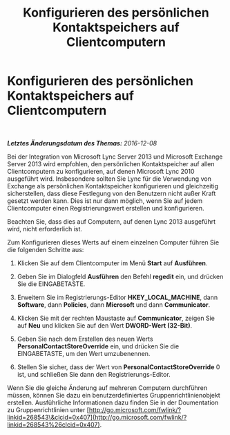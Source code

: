 ﻿---
title: Konfigurieren des persönlichen Kontaktspeichers auf Clientcomputern
TOCTitle: Konfigurieren des persönlichen Kontaktspeichers auf Clientcomputern
ms:assetid: ec69a6cb-07f2-4057-9544-55035f83eeae
ms:mtpsurl: https://technet.microsoft.com/de-de/library/JJ721922(v=OCS.15)
ms:contentKeyID: 49890997
ms.date: 12/10/2016
mtps_version: v=OCS.15
ms.translationtype: HT
---

# Konfigurieren des persönlichen Kontaktspeichers auf Clientcomputern

 

_**Letztes Änderungsdatum des Themas:** 2016-12-08_

Bei der Integration von Microsoft Lync Server 2013 und Microsoft Exchange Server 2013 wird empfohlen, den persönlichen Kontaktspeicher auf allen Clientcomputern zu konfigurieren, auf denen Microsoft Lync 2010 ausgeführt wird. Insbesondere sollten Sie Lync für die Verwendung von Exchange als persönlichen Kontaktspeicher konfigurieren und gleichzeitig sicherstellen, dass diese Festlegung von den Benutzern nicht außer Kraft gesetzt werden kann. Dies ist nur dann möglich, wenn Sie auf jedem Clientcomputer einen Registrierungswert erstellen und konfigurieren.

Beachten Sie, dass dies auf Computern, auf denen Lync 2013 ausgeführt wird, nicht erforderlich ist.

Zum Konfigurieren dieses Werts auf einem einzelnen Computer führen Sie die folgenden Schritte aus:

1.  Klicken Sie auf dem Clientcomputer im Menü **Start** auf **Ausführen**.

2.  Geben Sie im Dialogfeld **Ausführen** den Befehl **regedit** ein, und drücken Sie die EINGABETASTE.

3.  Erweitern Sie im Registrierungs-Editor **HKEY\_LOCAL\_MACHINE**, dann **Software**, dann **Policies**, dann **Microsoft** und dann **Communicator**.

4.  Klicken Sie mit der rechten Maustaste auf **Communicator**, zeigen Sie auf **Neu** und klicken Sie auf den Wert **DWORD-Wert (32-Bit)**.

5.  Geben Sie nach dem Erstellen des neuen Werts **PersonalContactStoreOverride** ein, und drücken Sie die EINGABETASTE, um den Wert umzubenennen.

6.  Stellen Sie sicher, dass der Wert von **PersonalContactStoreOverride** 0 ist, und schließen Sie dann den Registrierungs-Editor.

Wenn Sie die gleiche Änderung auf mehreren Computern durchführen müssen, können Sie dazu ein benutzerdefiniertes Gruppenrichtlinienobjekt erstellen. Ausführliche Informationen dazu finden Sie in der Doumentation zu Gruppenrichtlinien unter [http://go.microsoft.com/fwlink/?linkid=268543\&clcid=0x407](http://go.microsoft.com/fwlink/?linkid=268543%26clcid=0x407).

